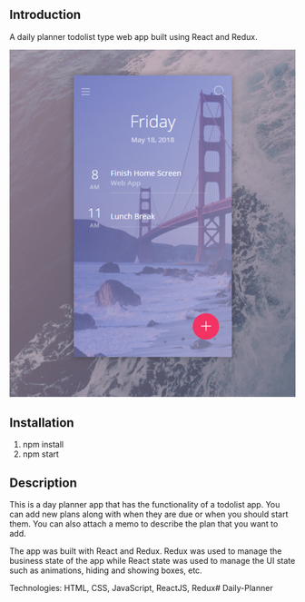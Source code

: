 ## Introduction
A daily planner todolist type web app built using React and Redux.

![alt text](./Screenshot.png "Day Planner Web App")

## Installation
1. npm install
2. npm start

## Description
This is a day planner app that has the functionality of a todolist app. You can add new plans along with when they are due or when you should start them. You can also attach a memo to describe the plan that you want to add.

The app was built with React and Redux. Redux was used to manage the business state of the app while React state was used to manage the UI state such as animations, hiding and showing boxes, etc.

Technologies: HTML, CSS, JavaScript, ReactJS, Redux# Daily-Planner
